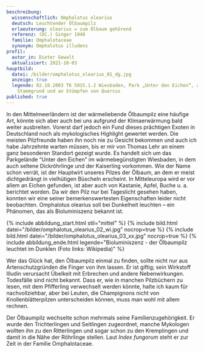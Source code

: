 ```yaml
---
beschreibung:
  wissenschaftlich: Omphalotus olearius
  deutsch: Leuchtender Ölbaumpilz
  erlaeuterung: olearius = zum Ölbaum gehörend
  referenz: (DC.) Singer 1948
  familie: Omphalotaceae
  synonym: Omphalotus illudens
profil:
  autor_in: Dieter Gewalt
  aktualisiert: 2021-10-03
hauptbild:
  datei: /bilder/omphalotus_olearius_01_dg.jpg
  anzeige: true
  legende: 02.10.2003 TK 5915.1.2 Wiesbaden, Park „Unter den Eichen“, am
    Stammgrund und an Stümpfen von Quercus
published: true
---
```

In den Mittelmeerländern ist der wärmeliebende Ölbaumpilz eine häufige Art, könnte sich aber auch bei uns aufgrund der Klimaerwärmung bald weiter ausbreiten. Vorerst darf jedoch ein Fund dieses prächtigen Exoten in Deutschland noch als mykologisches Highlight gewertet werden. Die meisten Pilzfreunde haben ihn noch nie zu Gesicht bekommen und auch ich habe Jahrzehnte warten müssen, bis er mir von Thomas Lehr an einem ganz besonderen Standort gezeigt wurde. Es handelt sich um das Parkgelände “Unter den Eichen” im wärmebegünstigten Wiesbaden, in dem auch seltene Dickröhrlinge und der Kaiserling vorkommen. Wie der Name schon verrät, ist der Hauptwirt unseres Pilzes der Ölbaum, an dem er meist dichtgedrängt in vielhütigen Büscheln erscheint. In Mitteleuropa wird er vor allem an Eichen gefunden, ist aber auch von Kastanie, Apfel, Buche u. a. berichtet worden. Da wir den Pilz nur bei Tageslicht gesehen haben, konnten wir eine seiner bemerkenswertesten Eigenschaften leider nicht beobachten. Omphalotus olearius soll bei Dunkelheit leuchten – ein Phänomen, das als Bioluminiszenz bekannt ist.

{% include abbildung_start.html stil="mittel" %}
{% include bild.html datei="/bilder/omphalotus_olearius_02_wi.jpg" nocrop=true %}
{% include bild.html datei="/bilder/omphalotus_olearius_03_xx.jpg" nocrop=true %}
{% include abbildung_ende.html legende="Bioluminiszenz - der Ölbaumpilz leuchtet im Dunklen  (Foto links: Wikipedia)" %}

Wer das Glück hat, den Ölbaumpilz einmal zu finden, sollte nicht nur aus Artenschutzgründen die Finger von ihm lassen. Er ist giftig; sein Wirkstoff Illudin verursacht Übelkeit mit Erbrechen und andere Nebenwirkungen. Todesfälle sind nicht bekannt. Dass er, wie in manchen Pilzbüchern zu lesen, mit dem Pfifferling verwechselt werden könnte, halte ich kaum für nachvollziehbar, aber bei Leuten, die Champignons nicht von Knollenblätterpilzen unterscheiden können, muss man wohl mit allem rechnen.

Der Ölbaumpilz wechselte schon mehrmals seine Familienzugehörigkeit. Er wurde den Trichterlingen und Seitlingen zugeordnet, manche Mykologen wollten ihn zu den Ritterlingen und sogar schon zu den Kremplingen und damit in die Nähe der Röhrlinge stellen. Laut *Index fungorum* steht er zur Zeit in der Familie Omphalotaceae.